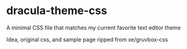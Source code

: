 # dracula-theme-css

A minimal CSS file that matches my current favorite text editor theme

Idea, original css, and sample page ripped from xe/gruvbox-css
